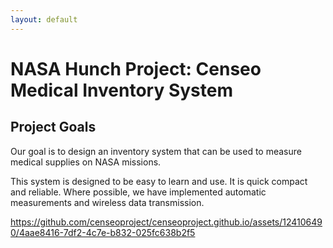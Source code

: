 ```yaml
---
layout: default
---
```

# NASA Hunch Project: Censeo Medical Inventory System

## Project Goals
Our goal is to design an inventory system that can be used to measure medical supplies on NASA missions.

This system is designed to be easy to learn and use.  It is quick compact and reliable.  Where possible, we have implemented automatic measurements and wireless data transmission.


https://github.com/censeoproject/censeoproject.github.io/assets/124106490/4aae8416-7df2-4c7e-b832-025fc638b2f5

